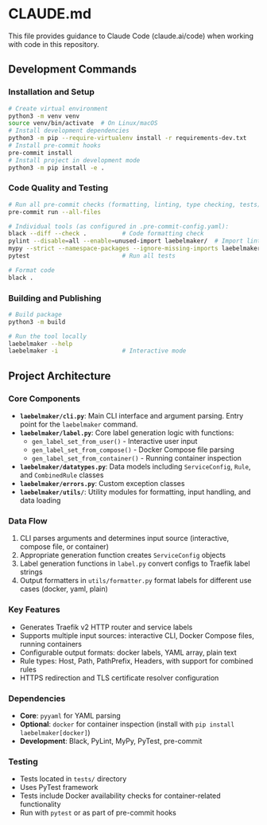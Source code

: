 # CLAUDE.md

This file provides guidance to Claude Code (claude.ai/code) when working with code in this repository.

## Development Commands

### Installation and Setup
```bash
# Create virtual environment
python3 -m venv venv
source venv/bin/activate  # On Linux/macOS
# Install development dependencies
python3 -m pip --require-virtualenv install -r requirements-dev.txt
# Install pre-commit hooks
pre-commit install
# Install project in development mode
python3 -m pip install -e .
```

### Code Quality and Testing
```bash
# Run all pre-commit checks (formatting, linting, type checking, tests)
pre-commit run --all-files

# Individual tools (as configured in .pre-commit-config.yaml):
black --diff --check .          # Code formatting check
pylint --disable=all --enable=unused-import laebelmaker/  # Import linting
mypy --strict --namespace-packages --ignore-missing-imports laebelmaker/  # Type checking (excludes tests/)
pytest                          # Run all tests

# Format code
black .
```

### Building and Publishing
```bash
# Build package
python3 -m build

# Run the tool locally
laebelmaker --help
laebelmaker -i                  # Interactive mode
```

## Project Architecture

### Core Components
- **`laebelmaker/cli.py`**: Main CLI interface and argument parsing. Entry point for the `laebelmaker` command.
- **`laebelmaker/label.py`**: Core label generation logic with functions:
  - `gen_label_set_from_user()` - Interactive user input
  - `gen_label_set_from_compose()` - Docker Compose file parsing
  - `gen_label_set_from_container()` - Running container inspection
- **`laebelmaker/datatypes.py`**: Data models including `ServiceConfig`, `Rule`, and `CombinedRule` classes
- **`laebelmaker/errors.py`**: Custom exception classes
- **`laebelmaker/utils/`**: Utility modules for formatting, input handling, and data loading

### Data Flow
1. CLI parses arguments and determines input source (interactive, compose file, or container)
2. Appropriate generation function creates `ServiceConfig` objects
3. Label generation functions in `label.py` convert configs to Traefik label strings
4. Output formatters in `utils/formatter.py` format labels for different use cases (docker, yaml, plain)

### Key Features
- Generates Traefik v2 HTTP router and service labels
- Supports multiple input sources: interactive CLI, Docker Compose files, running containers
- Configurable output formats: docker labels, YAML array, plain text
- Rule types: Host, Path, PathPrefix, Headers, with support for combined rules
- HTTPS redirection and TLS certificate resolver configuration

### Dependencies
- **Core**: `pyyaml` for YAML parsing
- **Optional**: `docker` for container inspection (install with `pip install laebelmaker[docker]`)
- **Development**: Black, PyLint, MyPy, PyTest, pre-commit

### Testing
- Tests located in `tests/` directory
- Uses PyTest framework
- Tests include Docker availability checks for container-related functionality
- Run with `pytest` or as part of pre-commit hooks